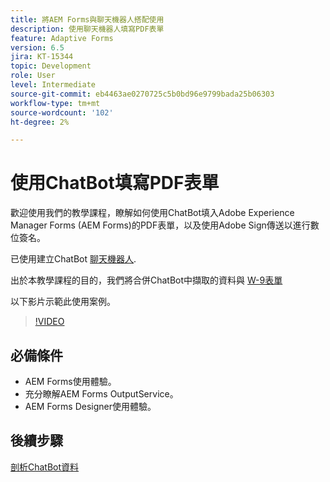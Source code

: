 ```yaml
---
title: 將AEM Forms與聊天機器人搭配使用
description: 使用聊天機器人填寫PDF表單
feature: Adaptive Forms
version: 6.5
jira: KT-15344
topic: Development
role: User
level: Intermediate
source-git-commit: eb4463ae0270725c5b0bd96e9799bada25b06303
workflow-type: tm+mt
source-wordcount: '102'
ht-degree: 2%

---
```


# 使用ChatBot填寫PDF表單

歡迎使用我們的教學課程，瞭解如何使用ChatBot填入Adobe Experience Manager Forms (AEM Forms)的PDF表單，以及使用Adobe Sign傳送以進行數位簽名。

已使用建立ChatBot [聊天機器人](https://www.chatbot.com/).

出於本教學課程的目的，我們將合併ChatBot中擷取的資料與 [W-9表單](assets/fw9.xdp)

以下影片示範此使用案例。

>[!VIDEO](https://video.tv.adobe.com/v/3428432?learn=on)

## 必備條件

* AEM Forms使用體驗。
* 充分瞭解AEM Forms OutputService。
* AEM Forms Designer使用體驗。

## 後續步驟

[剖析ChatBot資料](parse-chat-bot-data.md)
